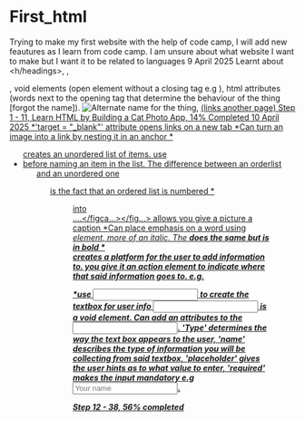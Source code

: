 # First_html
Trying to make my first website with the help of code camp, I will add new feautures as I learn from code camp. I am unsure about what website I want to make but I want it to be related to languages
9 April 2025
Learnt about <h/headings>, <body>, <main>, void elements (open element without a closing tag e.g <img>), html attributes (words next to the opening tag that determine the behaviour of the thing [forgot the name]). <img src="Link of something" alt = "Alternate name for the thing">, <a href = ...> (links another page)
Step 1 - 11, Learn HTML by Building a Cat Photo App, 14% Completed
10 April 2025
*'target = "_blank"' attribute opens links on a new tab
*Can turn an image into a link by nesting it in an anchor
*<ul> creates an unordered list of items. use <li> before naming an item in the list. The difference between an orderlist <ol> and an unordered one <ul> is the
fact that an ordered list is numbered
*<figure> into <figcaption>....</figca...></fig...> allows you give a picture a caption
*Can place emphasis on a word using <em> element, more of an italic. The <strong> does the same but is in bold
*<form> creates a platform for the user to add information to. you give it an action element to indicate where that said information goes to.
e.g. <form action="/submit-url"></form>
*use <input>
to create the textbox for user info <input> is a void element. Can add an attributes to the <input>. 'Type' determines the way the text box appears
to the user, 'name' describes the type of information you will be collecting from said textbox, 'placeholder' gives the user hints as to what value to enter,
'required' makes the input mandatory
e.g<input type="text" name = "name" placeholder = "Your name" required>.

Step 12 - 38, 56% completed
